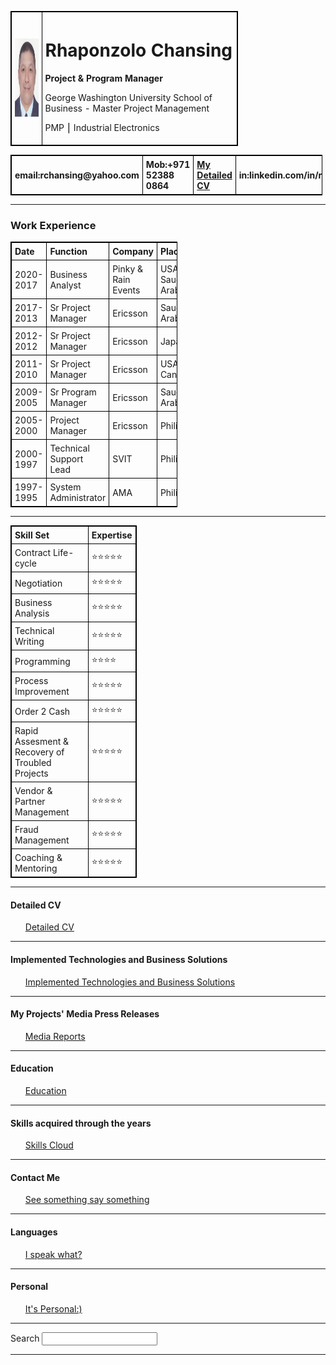 
<html lang="en" dir="ltr">

<head>
  <meta charset="utf-8">
  <title>Rhaponzolo Chansing WebSite</title>
  <link rel="stylesheet" href="styles.css">
  <link rel="icon" href="favicon.ico">
</head>

<body>
  <table style="width:72.2%">
    <tr>
      <td><img src="Rhaponzolo Chansing.jpg" height="125" width="100" alt="Rhaponzolo Chansing picture"></td>
      <td>
        <h1>Rhaponzolo Chansing</h1>
        <strong>Project & Program Manager</strong>
        <p>George Washington University School of Business - Master Project Management</p> 
        <p>PMP ⎮ Industrial Electronics</p>
      </td>
    </tr>
  </table>
  <table style="width:99%">
    <tr>
      <th class="email">email:rchansing@yahoo.com</th>
      <th class="Mob">Mob:+971 52388 0864</th>
      <th><a href="Detailed CV.html">My Detailed CV</a></th>
      <th class="in">in:linkedin.com/in/rchansing</th>
      <th class="Add">Add: Dubai, UAE</th>
    </tr>
  </table>
  <hr>
  <h3>Work Experience</h3>
  <table style="width:53%">
    <colgroup span="4"></colgroup>
    <tr>
      <th>Date</th>
      <th>Function</th>
      <th>Company</th>
      <th>Place</th>
    </tr>
     <tr>
      <td >2020-2017</td>
      <td>Business Analyst</td>
      <td>Pinky & Rain Events</td>
      <td>USA | Saudi Arabia</td>
    </tr>
    <tr>
      <td >2017-2013</td>
      <td>Sr Project Manager</td>
      <td>Ericsson</td>
      <td>Saudi Arabia</td>
    </tr>
    <tr>
      <td>2012-2012</td>
      <td>Sr Project Manager</td>
      <td>Ericsson</td>
      <td>Japan</td>
    </tr>
    <tr>
      <td>2011-2010</td>
      <td>Sr Project Manager</td>
      <td>Ericsson</td>
      <td>USA | Canada</td>
    </tr>
    <tr>
      <td>2009-2005</td>
      <td>Sr Program Manager</td>
      <td>Ericsson</td>
      <td>Saudi Arabia</td>
    </tr>
    <tr>
      <td>2005-2000</td>
      <td>Project Manager</td>
      <td>Ericsson</td>
      <td>Philippines</td>
    </tr>
    <tr>
      <td>2000-1997</td>
      <td>Technical Support Lead</td>
      <td>SVIT</td>
      <td>Philippines</td>
    </tr>
    <tr>
      <td>1997-1995</td>
      <td>System Administrator</td>
      <td>AMA</td>
      <td>Philippines</td>
    </tr>
  </table>
  <hr>
  <style>
  table, th, td {
  border: 1px solid black;
  border-collapse: collapse;
  }
  th, td {
  padding: 5px;
  text-align: left;
  }
  </style>

<body>
<table style="width:40%">
  <tr>
    <th>Skill Set</th>
    <th>Expertise</th>
  </tr>
  <tr>
    <td>Contract Life-cycle</td>
    <td>⭐️⭐️⭐️⭐️⭐️</td>
  </tr>
  <tr>
    <td>Negotiation</td>
    <td>⭐️⭐️⭐️⭐️⭐️</td>
  </tr>
  <tr>
    <td>Business Analysis</td>
    <td>⭐️⭐️⭐️⭐️⭐️</td>
  </tr>
  <tr>
    <td>Technical Writing</td>
    <td>⭐️⭐️⭐️⭐️⭐️</td>
  </tr>
  <tr>
    <td>Programming</td>
    <td>⭐️⭐️⭐️⭐️</td>
  </tr>
  <tr>
    <td>Process Improvement</td>
    <td>⭐️⭐️⭐️⭐️⭐️</td>
  </tr>
  <tr>
    <td>Order 2 Cash</td>
    <td>⭐️⭐️⭐️⭐️⭐️</td>
  </tr>
  <tr>
    <td>Rapid Assesment & Recovery of Troubled Projects</td>
    <td>⭐️⭐️⭐️⭐️⭐️</td>
  </tr>
  <tr>
    <td>Vendor & Partner Management</td>
    <td>⭐️⭐️⭐️⭐️⭐️</td>
  </tr>
  <tr>
    <td>Fraud Management</td>
    <td>⭐️⭐️⭐️⭐️⭐️</td>
  </tr>
  <tr>
    <td>Coaching & Mentoring</td>
    <td>⭐️⭐️⭐️⭐️⭐️</td>
  </tr>
</table>
  <hr>
  <h4>Detailed CV</h4>
  <ol>
    <a href="Detailed CV.html">Detailed CV</a>
  </ol>
  <hr>
  <h4>Implemented Technologies and Business Solutions</h4>
  <ol>
    <a href="Implemented Technologies and Business Solutions.html">Implemented Technologies and Business Solutions</a>
  </ol>
  <hr>
  <h4>My Projects' Media Press Releases</h4>
  <ol>
    <a href="Media Reports.html">Media Reports</a>
  </ol>
  <hr>
  <h4>Education</h4>
  <ol>
    <a href="Education.html">Education</a>
  </ol>
  <hr>
  <h4>Skills acquired through the years</h4>
  <ol>
    <a href="Skills.html">Skills Cloud</a>
  </ol>
  <hr>
  <h4>Contact Me</h4>
  <ol>
    <a href="See something say something.html">See something say something</a>
  </ol>
  <hr>
  <h4>Languages</h4>
  <ol>
    <a href="I speak what.html">I speak what?</a>
  </ol>
  <hr>
  <h4>Personal</h4>
  <ol>
    <a href="Personal.html">It's Personal:)</a>
  </ol>
  <hr>
  <label>Search</label>
  <input type="search" name="" value="">
  <hr>
 </body>

